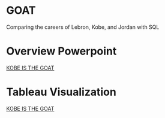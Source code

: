 # GOAT
Comparing the careers of Lebron, Kobe, and Jordan with SQL

# Overview Powerpoint
[KOBE IS THE GOAT](https://docs.google.com/presentation/d/1UMYjUw9e_TA7nUCcqFgmUhZ_ZJOBeeeC/edit#slide=id.p1)

# Tableau Visualization
[KOBE IS THE GOAT](https://public.tableau.com/app/profile/jacoby.bell/viz/GOATDASH/Dashboard1)
